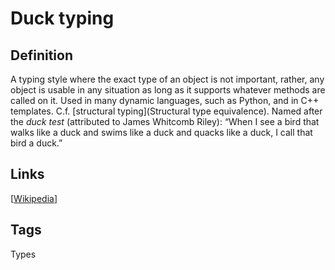 # Duck typing

## Definition
A typing style where the exact type of an object is not important, rather, any object is usable in any situation as long as it supports whatever methods are called on it. Used in many dynamic languages, such as Python, and in C++ templates. C.f. [structural typing](Structural type equivalence). 
Named after the *duck test* (attributed to James Whitcomb Riley): “When I see a bird that walks like a duck and swims like a duck and quacks like a duck, I call that bird a duck.”

## Links


[[Wikipedia](http://en.wikipedia.org/wiki/Duck_typing)]

## Tags
Types


